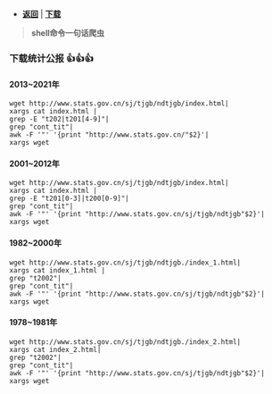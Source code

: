 -  [**返回**](../README.md)  | [**下载**](../data/data.md)
> **shell命令一句话爬虫**

### 下载统计公报 :+1::+1::+1:
#### 2013~2021年
```
wget http://www.stats.gov.cn/sj/tjgb/ndtjgb/index.html|
xargs cat index.html |
grep -E "t202|t201[4-9]"|
grep "cont_tit"|
awk -F '"' '{print "http://www.stats.gov.cn/"$2}'|
xargs wget
```
#### 2001~2012年
```
wget http://www.stats.gov.cn/sj/tjgb/ndtjgb/index.html|
xargs cat index.html |
grep -E "t201[0-3]|t200[0-9]"|
grep "cont_tit"|
awk -F '"' '{print "http://www.stats.gov.cn/sj/tjgb/ndtjgb"$2}'|
xargs wget
```
#### 1982~2000年
```
wget http://www.stats.gov.cn/sj/tjgb/ndtjgb./index_1.html|
xargs cat index_1.html |
grep "t2002"|
grep "cont_tit"|
awk -F '"' '{print "http://www.stats.gov.cn/sj/tjgb/ndtjgb"$2}'|
xargs wget
```
#### 1978~1981年
```
wget http://www.stats.gov.cn/sj/tjgb/ndtjgb./index_2.html|
xargs cat index_2.html|
grep "t2002"| 
grep "cont_tit"|
awk -F '"' '{print "http://www.stats.gov.cn/sj/tjgb/ndtjgb"$2}'|
xargs wget
```